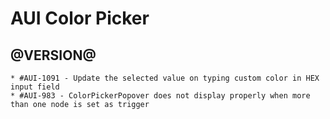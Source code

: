AUI Color Picker
========

@VERSION@
------
	* #AUI-1091 - Update the selected value on typing custom color in HEX input field
	* #AUI-983 - ColorPickerPopover does not display properly when more than one node is set as trigger
